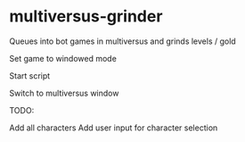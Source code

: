 # multiversus-grinder
Queues into bot games in multiversus and grinds levels / gold

Set game to windowed mode

Start script

Switch to multiversus window


TODO:

Add all characters
Add user input for character selection
